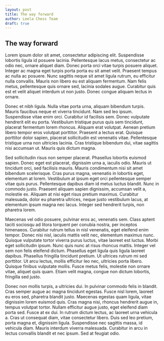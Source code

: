 ```yaml
---
layout: post
title: The way forward
author: Leela Chess Team
draft: true
---
```


## The way forward

Lorem ipsum dolor sit amet, consectetur adipiscing elit. Suspendisse lobortis ligula id posuere lacinia. Pellentesque lacus metus, consectetur ac odio nec, ornare aliquet diam. Donec porta orci vitae turpis posuere aliquet. Integer ac magna eget turpis porta porta eu sit amet velit. Praesent tempus ac nulla ac posuere. Nunc sagittis neque sit amet ligula rutrum, eu efficitur nulla convallis. Mauris non libero eu est aliquam fermentum. Nam felis metus, pellentesque quis ornare sed, lacinia sodales augue. Curabitur quis est et velit aliquet interdum ut non justo. Donec congue aliquam lectus in ornare.
<!--more-->
Donec et nibh ligula. Nulla vitae porta urna, aliquam bibendum turpis. Mauris faucibus neque et viverra tincidunt. Nam sed leo ipsum. Suspendisse vitae enim orci. Curabitur id facilisis sem. Donec vulputate hendrerit elit eu porta. Vestibulum tristique purus quis sem tincidunt, placerat fermentum lorem rhoncus. Aliquam erat volutpat. Aenean pretium libero tempor eros volutpat porttitor. Praesent a lectus erat. Quisque porttitor dolor sapien, placerat sollicitudin est venenatis vitae. Pellentesque tristique urna non ultricies lacinia. Cras tristique bibendum dui, vitae sagittis nisi accumsan ut. Mauris quis dictum magna.

Sed sollicitudin risus non semper placerat. Phasellus lobortis euismod sapien. Donec eget est placerat, dignissim urna a, iaculis odio. Mauris ut tincidunt orci, sed facilisis mauris. Mauris condimentum nisi sit amet bibendum scelerisque. Cras purus magna, venenatis in lobortis eget, elementum at lorem. Vestibulum at ipsum eget orci pellentesque semper vitae quis purus. Pellentesque dapibus diam id metus luctus blandit. Nunc in commodo justo. Praesent aliquam sapien dignissim, accumsan velit a, molestie ex. Aliquam at nisi eget risus pretium maximus. Curabitur malesuada, dolor eu pharetra ultrices, neque justo vestibulum lacus, at elementum ipsum magna nec lacus. Integer sed hendrerit turpis, non pharetra lorem.

Maecenas vel odio posuere, pulvinar eros ac, venenatis sem. Class aptent taciti sociosqu ad litora torquent per conubia nostra, per inceptos himenaeos. Curabitur rutrum tellus in nisl venenatis, eget eleifend enim tempor. Donec nisi nisl, iaculis mattis velit nec, elementum maximus nunc. Quisque vulputate tortor viverra purus luctus, vitae laoreet est luctus. Morbi eget sollicitudin ipsum. Nunc quis nunc at risus rhoncus mattis. Integer vel sem non felis eleifend dictum. Phasellus eget ligula quis ligula laoreet dapibus. Phasellus fringilla tincidunt pretium. Ut ultrices rutrum mi sed porttitor. Ut arcu lectus, mollis efficitur leo nec, ultricies porta libero. Quisque finibus vulputate mollis. Fusce metus felis, molestie non ornare vitae, aliquet quis quam. Etiam velit magna, congue non dictum lobortis, fringilla sed justo.

Donec non mollis turpis, a ultricies dui. In pulvinar commodo felis in blandit. Cras semper augue ac magna tincidunt egestas. Fusce nisl lorem, laoreet eu eros sed, pharetra blandit justo. Maecenas egestas quam ligula, vitae dignissim lorem euismod quis. Cras magna nisi, rhoncus hendrerit augue in, tempus volutpat tortor. Nullam efficitur augue justo, eget eleifend diam porta sed. Fusce at ex dui. In rutrum dictum lectus, ac laoreet urna vehicula a. Cras ut consequat diam, vitae consectetur libero. Duis sed leo pretium, porta magna et, dignissim ligula. Suspendisse nec sagittis massa, id vehicula diam. Mauris interdum viverra malesuada. Curabitur in arcu in lectus convallis blandit et nec ipsum. Sed at feugiat odio.
